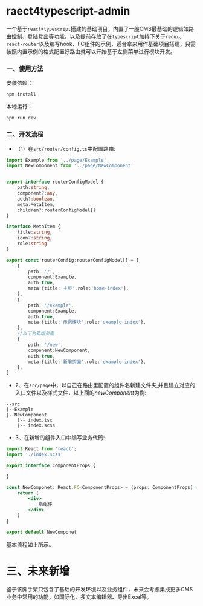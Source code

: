 # raect4typescript-admin
一个基于`react+typescript`搭建的基础项目，内置了一般CMS最基础的逻辑如路由控制、登陆登出等功能，以及提前存放了在`typescript`加持下关于`redux`、`react-router`以及编写hook、FC组件的示例，适合拿来用作基础项目搭建，只需按照内置示例的格式配置好路由就可以开始基于左侧菜单进行模块开发。

### 一、使用方法
安装依赖：
```
npm install
```
本地运行：
```
npm run dev
```

### 二、开发流程
- （1）在`src/router/config.ts`中配置路由:
```typescript
import Example from '../page/Example'
import NewComponent from '../page/NewComponent'


export interface routerConfigModel {
    path:string,
    component?:any,
    auth?:boolean,
    meta:MetaItem,
    children?:routerConfigModel[]
}

interface MetaItem {
    title:string,
    icon?:string,
    role:string
}

export const routerConfig:routerConfigModel[] = [
    {
        path: '/',
        component:Example,
        auth:true,
        meta:{title:'主页',role:'home-index'},
    },
    {
        path: '/example',
        component:Example,
        auth:true,
        meta:{title:'示例模块',role:'example-index'},
    },
    //以下为新增页面
    {
        path: '/new',
        component:NewComponent,
        auth:true,
        meta:{title:'新增页面',role:'example-index'},
    },
]
```

- 2、在`src/page`中，以自己在路由里配置的组件名新建文件夹,并且建立对应的入口文件以及样式文件，以上面的*newComponent*为例:
```
--src
|--Example
|--NewComponent
    |-- index.tsx
    |-- index.scss

```
- 3、在新增的组件入口中编写业务代码:
```jsx
import React from 'react';
import './index.scss'

export interface ComponentProps {

}

const NewComponet: React.FC<ComponentProps> = (props: ComponentProps) => {
    return (
        <div>
            新组件
        </div>
    )
}

export default NewComponet
```

基本流程如上所示。

# 三、未来新增
鉴于该脚手架只包含了基础的开发环境以及业务组件，未来会考虑集成更多CMS业务中常用的功能，如国际化、多文本编辑器、导出Excel等。